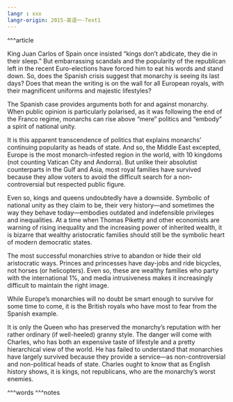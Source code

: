 ```yaml
---
langr : xxx
langr-origin: 2015-英语一-Text1
---
```


^^^article

King Juan Carlos of Spain once insisted “kings don’t abdicate, they die in their sleep.” But embarrassing scandals and the popularity of the republican left in the recent Euro-elections have forced him to eat his words and stand down. So, does the Spanish crisis suggest that monarchy is seeing its last days? Does that mean the writing is on the wall for all European royals, with their magnificent uniforms and majestic lifestyles?

The Spanish case provides arguments both for and against monarchy. When public opinion is particularly polarised, as it was following the end of the Franco regime, monarchs can rise above “mere” politics and “embody” a spirit of national unity.

It is this apparent transcendence of politics that explains monarchs’ continuing popularity as heads of state. And so, the Middle East excepted, Europe is the most monarch-infested region in the world, with 10 kingdoms (not counting Vatican City and Andorra). But unlike their absolutist counterparts in the Gulf and Asia, most royal families have survived because they allow voters to avoid the difficult search for a non-controversial but respected public figure.

Even so, kings and queens undoubtedly have a downside. Symbolic of national unity as they claim to be, their very history—and sometimes the way they behave today—embodies outdated and indefensible privileges and inequalities. At a time when Thomas Piketty and other economists are warning of rising inequality and the increasing power of inherited wealth, it is bizarre that wealthy aristocratic families should still be the symbolic heart of modern democratic states.

The most successful monarchies strive to abandon or hide their old aristocratic ways. Princes and princesses have day-jobs and ride bicycles, not horses (or helicopters). Even so, these are wealthy families who party with the international 1%, and media intrusiveness makes it increasingly difficult to maintain the right image.

While Europe’s monarchies will no doubt be smart enough to survive for some time to come, it is the British royals who have most to fear from the Spanish example.

It is only the Queen who has preserved the monarchy’s reputation with her rather ordinary (if well-heeled) granny style. The danger will come with Charles, who has both an expensive taste of lifestyle and a pretty hierarchical view of the world. He has failed to understand that monarchies have largely survived because they provide a service—as non-controversial and non-political heads of state. Charles ought to know that as English history shows, it is kings, not republicans, who are the monarchy’s worst enemies.




^^^words
^^^notes